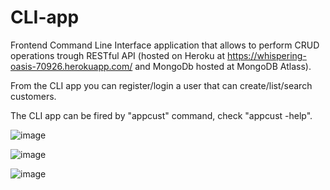 # CLI-app


Frontend Command Line Interface application that allows to perform CRUD operations trough RESTful API (hosted on Heroku at https://whispering-oasis-70926.herokuapp.com/   and MongoDb hosted at MongoDB Atlass).

From the CLI app you can register/login a user that can create/list/search  customers.

The CLI app can be fired by "appcust" command, check "appcust -help".

![image](https://user-images.githubusercontent.com/35841222/56601439-6e1b7280-65fb-11e9-832a-9895fbeb2d98.png)


![image](https://user-images.githubusercontent.com/35841222/56601536-b5096800-65fb-11e9-9d33-0339ae8737f5.png)


![image](https://user-images.githubusercontent.com/35841222/56601627-ee41d800-65fb-11e9-8667-35022a7b08d0.png)
